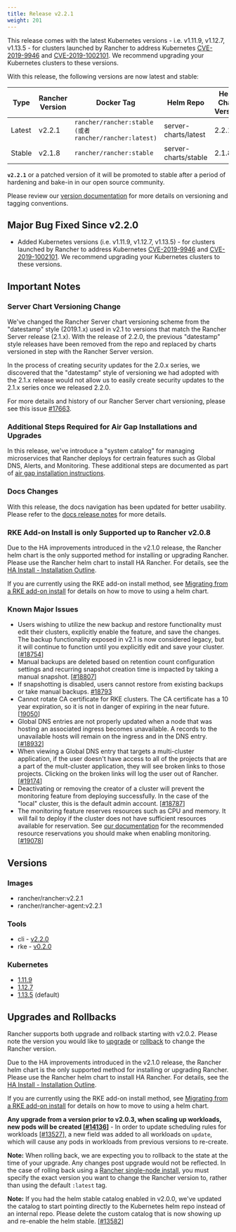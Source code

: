 ```yaml
---
title: Release v2.2.1
weight: 201
---
```



This release comes with the latest Kubernetes versions  - i.e. v1.11.9, v1.12.7, v1.13.5 - for clusters launched by Rancher to address Kubernetes [CVE-2019-9946](https://github.com/kubernetes/kubernetes/pull/75455) and [CVE-2019-1002101](https://github.com/kubernetes/kubernetes/pull/75037). We recommend upgrading your Kubernetes clusters to these versions. 

With this release, the following versions are now latest and stable:

|Type | Rancher Version | Docker Tag |Helm Repo| Helm Chart Version |
|---|---|---|---|---|
| Latest | v2.2.1 | `rancher/rancher:stable (或者rancher/rancher:latest)` | server-charts/latest | 2.2.1 |
| Stable | v2.1.8 | `rancher/rancher:stable` | server-charts/stable | 2.1.8 | 

**`v2.2.1`** or a patched version of it will be promoted to stable after a period of hardening and bake-in in our open source community.

Please review our [version documentation](https://rancher.com/docs/rancher/v2.x/en/installation/server-tags/) for more details on versioning and tagging conventions.

## Major Bug Fixed Since v2.2.0

* Added Kubernetes versions (i.e. v1.11.9, v1.12.7, v1.13.5) - for clusters launched by Rancher to address Kubernetes [CVE-2019-9946](https://github.com/kubernetes/kubernetes/pull/75455) and [CVE-2019-1002101](https://github.com/kubernetes/kubernetes/pull/75037). We recommend upgrading your Kubernetes clusters to these versions. 

## Important Notes

### Server Chart Versioning Change
We've changed the Rancher Server chart versioning scheme from the "datestamp" style (2019.1.x) used in v2.1 to versions that match the Rancher Server release (2.1.x).  With the release of 2.2.0, the previous "datestamp" style releases have been removed from the repo and replaced by charts versioned in step with the Rancher Server version. 

In the process of creating security updates for the 2.0.x series, we discovered that the "datestamp" style of versioning we had adopted with the 2.1.x release would not allow us to easily create security updates to the 2.1.x series once we released 2.2.0.

For more details and history of our Rancher Server chart versioning, please see this issue [#17663](https://github.com/rancher/rancher/issues/17663).

### Additional Steps Required for Air Gap Installations and Upgrades
In this release, we've introduce a "system catalog" for managing microservices that Rancher deploys for certrain features such as Global DNS, Alerts, and Monitoring. These additional steps are documented as part of [air gap installation instructions](https://rancher.com/docs/rancher/v2.x/en/installation/air-gap-high-availability/).

### Docs Changes
With this release, the docs navigation has been updated for better usability. Please refer to the [docs release notes](https://github.com/rancher/docs/releases/tag/v2.2.0) for more details. 

### RKE Add-on Install is only Supported up to Rancher v2.0.8
Due to the HA improvements introduced in the v2.1.0 release, the Rancher helm chart is the only supported method for installing or upgrading Rancher. Please use the Rancher helm chart to install HA Rancher. For details, see the [HA Install - Installation Outline](https://rancher.com/docs/rancher/v2.x/en/installation/ha/#installation-outline).

If you are currently using the RKE add-on install method, see [Migrating from a RKE add-on install](https://rancher.com/docs/rancher/v2.x/en/upgrades/upgrades/migrating-from-rke-add-on/) for details on how to move to using a helm chart.

### Known Major Issues
- Users wishing to utilize the new backup and restore functionality must edit their clusters, explicitly enable the feature, and save the changes. The backup functionality exposed in v2.1 is now considered legacy, but it will continue to function until you explicitly edit and save your cluster. [[#18754](https://github.com/rancher/rancher/issues/18754)]
- Manual backups are deleted based on retention count configuration settings and recurring snapshot creation time is impacted by taking a manual snapshot. [[#18807](https://github.com/rancher/rancher/issues/18807)]
- If snapshotting is disabled, users cannot restore from existing backups or take manual backups. [#18793](https://github.com/rancher/rancher/issues/18793)
- Cannot rotate CA certificate for RKE clusters. The CA certificate has a 10 year expiration, so it is not in danger of expiring in the near future. [[19050](https://github.com/rancher/rancher/issues/19050)] 
- Global DNS entries are not properly updated when a node that was hosting an associated ingress becomes unavailable. A records to the unavailable hosts will remain on the ingress and in the DNS entry. [[#18932](https://github.com/rancher/rancher/issues/18932)]
- When viewing a Global DNS entry that targets a multi-cluster application, if the user doesn't have access to all of the projects that are a part of the mult-cluster application, they will see broken links to those projects. Clicking on the broken links will log the user out of Rancher. [[#19174](https://github.com/rancher/rancher/issues/19174)]
- Deactivating or removing the creator of a cluster will prevent the monitoring feature from deploying successfully. In the case of the "local" cluster, this is the default admin account. [[#18787](https://github.com/rancher/rancher/issues/18787)]
- The monitoring feature reserves resources such as CPU and memory. It will fail to deploy if the cluster does not have sufficient resources available for reservation. See [our documentation](https://rancher.com/docs/rancher/v2.x/en/cluster-admin/tools/monitoring/#resource-consumption) for the recommended resource reservations you should make when enabling monitoring. [[#19078](https://github.com/rancher/rancher/issues/19078)]

## Versions

### Images
- rancher/rancher:v2.2.1
- rancher/rancher-agent:v2.2.1

### Tools
- cli - [v2.2.0](https://github.com/rancher/cli/releases/tag/v2.2.0)
- rke - [v0.2.0](https://github.com/rancher/rke/releases/tag/v0.2.0)

### Kubernetes

-  [1.11.9](https://github.com/rancher/hyperkube/releases/tag/v1.11.9-rancher1)
-  [1.12.7](https://github.com/rancher/hyperkube/releases/tag/v1.12.7-rancher1) 
-  [1.13.5](https://github.com/rancher/hyperkube/releases/tag/v1.13.5-rancher1) (default)


## Upgrades and Rollbacks

Rancher supports both upgrade and rollback starting with v2.0.2.  Please note the version you would like to [upgrade](https://rancher.com/docs/rancher/v2.x/en/upgrades/) or [rollback](https://rancher.com/docs/rancher/v2.x/en/backups/rollbacks/) to change the Rancher version.

Due to the HA improvements introduced in the v2.1.0 release, the Rancher helm chart is the only supported method for installing or upgrading Rancher. Please use the Rancher helm chart to install HA Rancher. For details, see the [HA Install - Installation Outline](https://rancher.com/docs/rancher/v2.x/en/installation/ha/#installation-outline).

If you are currently using the RKE add-on install method, see [Migrating from a RKE add-on install](https://rancher.com/docs/rancher/v2.x/en/upgrades/upgrades/migrating-from-rke-add-on/) for details on how to move to using a helm chart.

**Any upgrade from a version prior to v2.0.3, when scaling up workloads, new pods will be created [[#14136](https://github.com/rancher/rancher/issues/14136)]** - In order to update scheduling rules for workloads [[#13527](https://github.com/rancher/rancher/issues/13527)], a new field was added to all workloads on `update`, which will cause any pods in workloads from previous versions to re-create. 

**Note:** When rolling back, we are expecting you to rollback to the state at the time of your upgrade. Any changes post upgrade would not be reflected. In the case of rolling back using a [Rancher single-node install](https://rancher.com/docs/rancher/v2.x/en/installation/single-node-install/), you must specify the exact version you want to change the Rancher version to, rather than using the default `:latest` tag.

**Note:** If you had the helm stable catalog enabled in v2.0.0, we've updated the catalog to start pointing directly to the Kubernetes helm repo instead of an internal repo. Please delete the custom catalog that is now showing up and re-enable the helm stable. [[#13582](https://github.com/rancher/rancher/issues/13582)]
